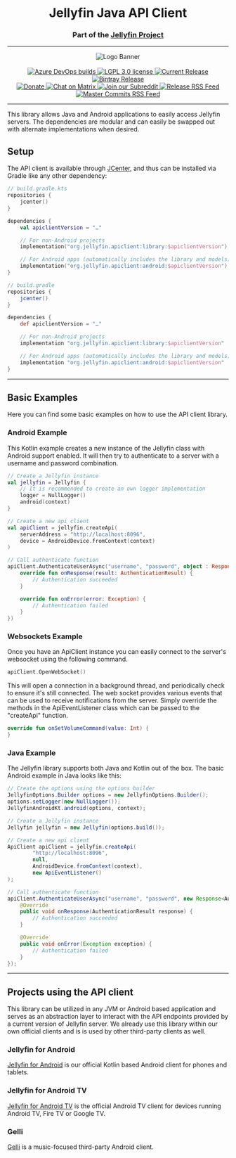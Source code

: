 <h1 align="center">Jellyfin Java API Client</h1>
<h3 align="center">Part of the <a href="https://jellyfin.media">Jellyfin Project</a></h3>

---

<p align="center">
<img alt="Logo Banner" src="https://raw.githubusercontent.com/jellyfin/jellyfin-ux/master/branding/SVG/banner-logo-solid.svg?sanitize=true"/>
<br/>
<br/>
<a href="https://dev.azure.com/jellyfin-project/jellyfin/_build?definitionId=24&_a=summary&repositoryFilter=3&branchFilter=257%2C257%2C257%2C257%2C257%2C257%2C257%2C257%2C257%2C257">
<img alt="Azure DevOps builds" src="https://img.shields.io/azure-devops/build/jellyfin-project/7cce6c46-d610-45e3-9fb7-65a6bfd1b671/24.svg">
</a>
<a href="https://github.com/jellyfin/jellyfin-apiclient-java">
<img alt="LGPL 3.0 license" src="https://img.shields.io/github/license/jellyfin/jellyfin-apiclient-java.svg"/>
</a>
<a href="https://github.com/jellyfin/jellyfin-apiclient-java/releases">
<img alt="Current Release" src="https://img.shields.io/github/release/jellyfin/jellyfin-apiclient-java.svg"/>
</a>
<a href="https://bintray.com/jellyfin/jellyfin-apiclient-java/jellyfin-apiclient-java">
<img alt="Bintray Release" src="https://img.shields.io/bintray/v/jellyfin/jellyfin-apiclient-java/jellyfin-apiclient-java.svg"/>
</a>
<br/>
<a href="https://opencollective.com/jellyfin">
<img alt="Donate" src="https://img.shields.io/opencollective/all/jellyfin.svg?label=backers"/>
</a>
<a href="https://matrix.to/#/+jellyfin-android-dev:matrix.org">
<img alt="Chat on Matrix" src="https://img.shields.io/matrix/jellyfin-android-dev:matrix.org.svg?logo=matrix"/>
</a>
<a href="https://www.reddit.com/r/jellyfin">
<img alt="Join our Subreddit" src="https://img.shields.io/badge/reddit-r%2Fjellyfin-%23FF5700.svg"/>
</a>
<a href="https://github.com/jellyfin/jellyfin-apiclient-java/releases.atom">
<img alt="Release RSS Feed" src="https://img.shields.io/badge/rss-releases-ffa500?logo=rss" />
</a>
<a href="https://github.com/jellyfin/jellyfin-apiclient-java/commits/master.atom">
<img alt="Master Commits RSS Feed" src="https://img.shields.io/badge/rss-commits-ffa500?logo=rss" />
</a>
</p>

---

This library allows Java and Android applications to easily access Jellyfin servers.
The dependencies are modular and can easily be swapped out with alternate implementations when desired.

## Setup

The API client is available through [JCenter](https://bintray.com/jellyfin/jellyfin-apiclient-java/jellyfin-apiclient-java), and thus can be installed via Gradle like any other dependency:

```kotlin
// build.gradle.kts
repositories {
	jcenter()
}

dependencies {
	val apiclientVersion = "…"

	// For non-Android projects
	implementation("org.jellyfin.apiclient:library:$apiclientVersion")

	// For Android apps (automatically includes the library and models)
	implementation("org.jellyfin.apiclient:android:$apiclientVersion")
}
```

```groovy
// build.gradle
repositories {
	jcenter()
}

dependencies {
	def apiclientVersion = "…"

	// For non-Android projects
	implementation "org.jellyfin.apiclient:library:$apiclientVersion"

	// For Android apps (automatically includes the library and models)
	implementation "org.jellyfin.apiclient:android:$apiclientVersion"
}
```

---

## Basic Examples

Here you can find some basic examples on how to use the API client library.

### Android Example

This Kotlin example creates a new instance of the Jellyfin class with Android support enabled.
It will then try to authenticate to a server with a username and password combination.

```kotlin
// Create a Jellyfin instance
val jellyfin = Jellyfin {
	// It is recommended to create an own logger implementation
	logger = NullLogger()
	android(context)
}

// Create a new api client
val apiClient = jellyfin.createApi(
	serverAddress = "http://localhost:8096",
	device = AndroidDevice.fromContext(context)
)

// Call authenticate function
apiClient.AuthenticateUserAsync("username", "password", object : Response<AuthenticationResult>() {
	override fun onResponse(result: AuthenticationResult) {
		// Authentication succeeded
	}

	override fun onError(error: Exception) {
		// Authentication failed
	}
})
```

### Websockets Example

Once you have an ApiClient instance you can easily connect to the server's websocket using the following command.

```kotlin
apiClient.OpenWebSocket()
```

This will open a connection in a background thread, and periodically check to ensure it's still connected.
The web socket provides various events that can be used to receive notifications from the server.
Simply override the methods in the ApiEventListener class which can be passed to the "createApi" function.

```kotlin
override fun onSetVolumeCommand(value: Int) {
}
```

### Java Example

The Jellyfin library supports both Java and Kotlin out of the box.
The basic Android example in Java looks like this:

```java
// Create the options using the options builder
JellyfinOptions.Builder options = new JellyfinOptions.Builder();
options.setLogger(new NullLogger());
JellyfinAndroidKt.android(options, context);

// Create a Jellyfin instance
Jellyfin jellyfin = new Jellyfin(options.build());

// Create a new api client
ApiClient apiClient = jellyfin.createApi(
		"http://localhost:8096",
		null,
		AndroidDevice.fromContext(context),
		new ApiEventListener()
);

// Call authenticate function
apiClient.AuthenticateUserAsync("username", "password", new Response<AuthenticationResult>() {
	@Override
	public void onResponse(AuthenticationResult response) {
		// Authentication succeeded
	}

	@Override
	public void onError(Exception exception) {
		// Authentication failed
	}
});
```

---

## Projects using the API client

This library can be utilized in any JVM or Android based application and serves as an abstraction layer to interact with the API endpoints provided by a current version of Jellyfin server.
We already use this library within our own official clients and is is used by other third-party clients as well.

### Jellyfin for Android

[Jellyfin for Android](https://github.com/jellyfin/jellyfin-android) is our official Kotlin based Android client for phones and tablets.

### Jellyfin for Android TV

[Jellyfin for Android TV](https://github.com/jellyfin/jellyfin-androidtv) is the official Android TV client for devices running Android TV, Fire TV or Google TV.

### Gelli

[Gelli](https://github.com/dkanada/gelli) is a music-focused third-party Android client.
